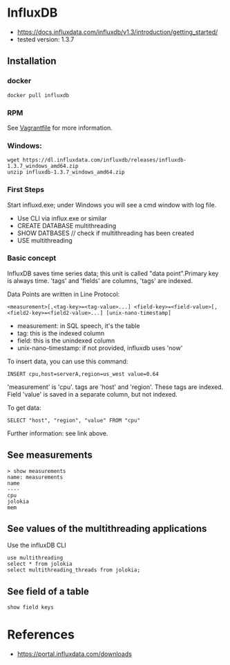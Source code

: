 # InfluxDB
* https://docs.influxdata.com/influxdb/v1.3/introduction/getting_started/
* tested version: 1.3.7

## Installation

### docker

    docker pull influxdb

### RPM

See [Vagrantfile](../monitoring/Vagrantfile) for more information.

### Windows:

    wget https://dl.influxdata.com/influxdb/releases/influxdb-1.3.7_windows_amd64.zip
    unzip influxdb-1.3.7_windows_amd64.zip

### First Steps
Start influxd.exe; under Windows you will see a cmd window with log file.

* Use CLI via influx.exe or similar
* CREATE DATABASE multithreading
* SHOW DATBASES // check if multithreading has been created
* USE multithreading

### Basic concept
InfluxDB saves time series data; this unit is called "data point".Primary key
is always time. 'tags' and 'fields' are columns, 'tags' are indexed.

Data Points are written in Line Protocol:

    <measurement>[,<tag-key>=<tag-value>...] <field-key>=<field-value>[,<field2-key>=<field2-value>...] [unix-nano-timestamp]

* measurement: in SQL speech, it's the table
* tag: this is the indexed column
* field: this is the unindexed column
* unix-nano-timestamp: if not provided, influxdb uses 'now'


To insert data, you can use this command:

    INSERT cpu,host=serverA,region=us_west value=0.64

'measurement' is 'cpu'. tags are 'host' and 'region'. These tags are indexed.
Field 'value' is saved in a separate column, but not indexed.

To get data:

    SELECT "host", "region", "value" FROM "cpu"

Further information: see link above.

## See measurements

    > show measurements
    name: measurements
    name
    ----
    cpu
    jolokia
    mem

## See values of the multithreading applications

Use the influxDB CLI

    use multithreading
    select * from jolokia
    select multithreading_threads from jolokia;

## See field of a table

    show field keys

# References
* https://portal.influxdata.com/downloads